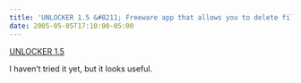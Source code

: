 ```yaml
---
title: 'UNLOCKER 1.5 &#8211; Freeware app that allows you to delete files that are in use.'
date: 2005-05-05T17:10:00-05:00
---
```

[UNLOCKER 1.5](http://ccollomb.free.fr/unlocker/)

I haven&#8217;t tried it yet, but it looks useful.
